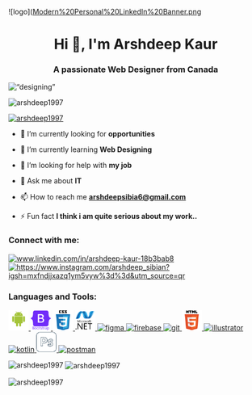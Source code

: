 ![logo]([Modern%20Personal%20LinkedIn%20Banner.png](https://github.com/Arshdeep1997/Arshdeep1997/blob/main/banner.png#:~:text=README.md-,banner,-.png)
<h1 align="center">Hi 👋, I'm Arshdeep Kaur</h1>
<h3 align="center">A passionate Web Designer from Canada</h3>

<img align=“right” alt=“designing” width=“400” src=“￼”>

<p align="left"> <img src="https://komarev.com/ghpvc/?username=arshdeep1997&label=Profile%20views&color=0e75b6&style=flat" alt="arshdeep1997" /> </p>

<p align="left"> <a href="https://github.com/ryo-ma/github-profile-trophy"><img src="https://github-profile-trophy.vercel.app/?username=arshdeep1997" alt="arshdeep1997" /></a> </p>

- 🔭 I’m currently looking for **opportunities**

- 🌱 I’m currently learning **Web Designing**

- 🤝 I’m looking for help with **my job**

- 💬 Ask me about **IT**

- 📫 How to reach me **arshdeepsibia6@gmail.com**

- ⚡ Fun fact **I think i am quite serious about my work..**

<h3 align="left">Connect with me:</h3>
<p align="left">
<a href="https://linkedin.com/in/www.linkedin.com/in/arshdeep-kaur-18b3bab8" target="blank"><img align="center" src="https://raw.githubusercontent.com/rahuldkjain/github-profile-readme-generator/master/src/images/icons/Social/linked-in-alt.svg" alt="www.linkedin.com/in/arshdeep-kaur-18b3bab8" height="30" width="40" /></a>
<a href="https://instagram.com/https://www.instagram.com/arshdeep_sibian?igsh=mxfndjjxazq1ym5vyw%3d%3d&utm_source=qr" target="blank"><img align="center" src="https://raw.githubusercontent.com/rahuldkjain/github-profile-readme-generator/master/src/images/icons/Social/instagram.svg" alt="https://www.instagram.com/arshdeep_sibian?igsh=mxfndjjxazq1ym5vyw%3d%3d&utm_source=qr" height="30" width="40" /></a>
</p>

<h3 align="left">Languages and Tools:</h3>
<p align="left"> <a href="https://developer.android.com" target="_blank" rel="noreferrer"> <img src="https://raw.githubusercontent.com/devicons/devicon/master/icons/android/android-original-wordmark.svg" alt="android" width="40" height="40"/> </a> <a href="https://getbootstrap.com" target="_blank" rel="noreferrer"> <img src="https://raw.githubusercontent.com/devicons/devicon/master/icons/bootstrap/bootstrap-plain-wordmark.svg" alt="bootstrap" width="40" height="40"/> </a> <a href="https://www.w3schools.com/css/" target="_blank" rel="noreferrer"> <img src="https://raw.githubusercontent.com/devicons/devicon/master/icons/css3/css3-original-wordmark.svg" alt="css3" width="40" height="40"/> </a> <a href="https://dotnet.microsoft.com/" target="_blank" rel="noreferrer"> <img src="https://raw.githubusercontent.com/devicons/devicon/master/icons/dot-net/dot-net-original-wordmark.svg" alt="dotnet" width="40" height="40"/> </a> <a href="https://www.figma.com/" target="_blank" rel="noreferrer"> <img src="https://www.vectorlogo.zone/logos/figma/figma-icon.svg" alt="figma" width="40" height="40"/> </a> <a href="https://firebase.google.com/" target="_blank" rel="noreferrer"> <img src="https://www.vectorlogo.zone/logos/firebase/firebase-icon.svg" alt="firebase" width="40" height="40"/> </a> <a href="https://git-scm.com/" target="_blank" rel="noreferrer"> <img src="https://www.vectorlogo.zone/logos/git-scm/git-scm-icon.svg" alt="git" width="40" height="40"/> </a> <a href="https://www.w3.org/html/" target="_blank" rel="noreferrer"> <img src="https://raw.githubusercontent.com/devicons/devicon/master/icons/html5/html5-original-wordmark.svg" alt="html5" width="40" height="40"/> </a> <a href="https://www.adobe.com/in/products/illustrator.html" target="_blank" rel="noreferrer"> <img src="https://www.vectorlogo.zone/logos/adobe_illustrator/adobe_illustrator-icon.svg" alt="illustrator" width="40" height="40"/> </a> <a href="https://kotlinlang.org" target="_blank" rel="noreferrer"> <img src="https://www.vectorlogo.zone/logos/kotlinlang/kotlinlang-icon.svg" alt="kotlin" width="40" height="40"/> </a> <a href="https://www.photoshop.com/en" target="_blank" rel="noreferrer"> <img src="https://raw.githubusercontent.com/devicons/devicon/master/icons/photoshop/photoshop-line.svg" alt="photoshop" width="40" height="40"/> </a> <a href="https://postman.com" target="_blank" rel="noreferrer"> <img src="https://www.vectorlogo.zone/logos/getpostman/getpostman-icon.svg" alt="postman" width="40" height="40"/> </a> </p>

<p><img align="left" src="https://github-readme-stats.vercel.app/api/top-langs?username=arshdeep1997&show_icons=true&locale=en&layout=compact" alt="arshdeep1997" /></p>

<p>&nbsp;<img align="center" src="https://github-readme-stats.vercel.app/api?username=arshdeep1997&show_icons=true&locale=en" alt="arshdeep1997" /></p>

<p><img align="center" src="https://github-readme-streak-stats.herokuapp.com/?user=arshdeep1997&" alt="arshdeep1997" /></p>



